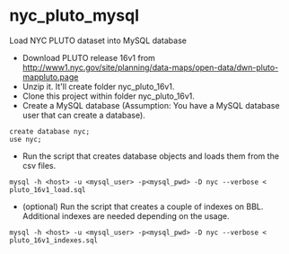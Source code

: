 # nyc_pluto_mysql
Load NYC PLUTO dataset into MySQL database

- Download PLUTO release 16v1 from http://www1.nyc.gov/site/planning/data-maps/open-data/dwn-pluto-mappluto.page
- Unzip it. It'll create folder nyc_pluto_16v1.
- Clone this project within folder nyc_pluto_16v1.
- Create a MySQL database (Assumption: You have a MySQL database user that can create a database).
```
create database nyc;
use nyc;
```
- Run the script that creates database objects and loads them from the csv files.
```
mysql -h <host> -u <mysql_user> -p<mysql_pwd> -D nyc --verbose < pluto_16v1_load.sql 
```

- (optional) Run the script that creates a couple of indexes on BBL. Additional indexes are needed depending on the usage.
```
mysql -h <host> -u <mysql_user> -p<mysql_pwd> -D nyc --verbose < pluto_16v1_indexes.sql 
```



